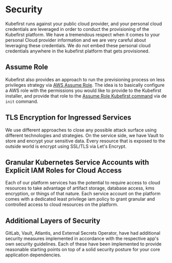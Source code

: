 # Security

Kubefirst runs against your public cloud provider, and your personal cloud credentials are leveraged in order to conduct the provisioning
of the Kubefirst platform. We have a tremendous respect when it comes to your personal Cloud provider information and we are very careful about 
leveraging these credentials. We do not embed these personal cloud credentials anywhere in the kubefirst platform that gets provisioned.

## Assume Role
Kubefirst also provides an approach to run the previsioning process on less privileges strategy via 
[AWS Assume Role](https://docs.aws.amazon.com/STS/latest/APIReference/API_AssumeRole.html). The idea is to basically 
configure a AWS role with the permissions you would like to provide to the Kubefirst installer, and provide that role to
the [Assume Role Kubefirst command](../tooling/kubefirst-cli.md) via de `init` command.

## TLS Encryption for Ingressed Services
We use different approaches to close any possible attack surface using different technologies and strategies. On the 
service side, we have Vault to store and encrypt your sensitive data. Every resource that is exposed to the outside 
world is encrypt using SSL/TLS via Let's Encrypt.

## Granular Kubernetes Service Accounts with Explicit IAM Roles for Cloud Access
Each of our platform services has the potential to require access to cloud resources to take advantage of artifact storage, database access, 
kms encryption, or things of that nature. Each service account on the platform comes with a dedicated least privilege iam policy to grant
granular and controlled access to cloud resources on the platform.

## Additional Layers of Security
GitLab, Vault, Atlantis, and External Secrets Operator, have had additional security measures implemented in accordance with the respective app's own security guidelines. Each of these have been implemented to provide reasonable starting points on top of a solid security posture for your core application dependencies.